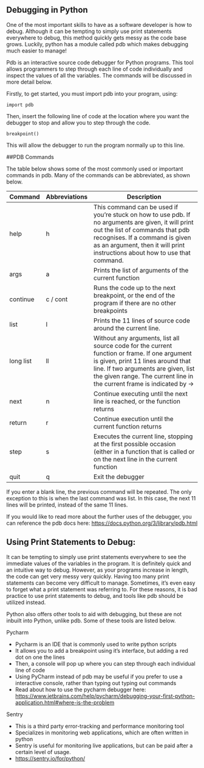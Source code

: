 ## Debugging in Python

One of the most important skills to have as a software developer is how to debug. Although it can be tempting to simply use print statements everywhere to debug, this method quickly gets messy as the code base grows. Luckily, python has a module called pdb which makes debugging much easier to manage! 


Pdb is an interactive source code debugger for Python programs. This tool allows programmers to step through each line of code individually and inspect the values of all the variables. The commands will be discussed in more detail below. 

Firstly, to get started, you must import pdb into your program, using:

```import pdb ```

Then, insert the following line of code at the location where you want the debugger to stop and allow you to step through the code.

```breakpoint()```

This will allow the debugger to run the program normally up to this line. 


##PDB Commands 

The table below shows some of the most commonly used or important commands in pdb. Many of the commands can be abbreviated, as shown below. 

| Command   | Abbreviations  | Description                                                                                                                                                                                                                                             |
|-----------|----------------|---------------------------------------------------------------------------------------------------------------------------------------------------------------------------------------------------------------------------------------------------------|
| help      | h              | This command can be used if you’re stuck on how to use pdb. If no arguments are given, it will print out the list of commands that pdb recognises. If a command is given as an argument, then it will print instructions about how to use that command. |
| args      | a              | Prints the list of arguments of the current function                                                                                                                                                                                                    |
| continue  | c / cont       | Runs the code up to the next breakpoint, or the end of the program if there are no other breakpoints                                                                                                                                                    |
| list      | l              | Prints the 11 lines of source code around the current line.                                                                                                                                                                                             |
| long list | ll             | Without any arguments, list all source code for the current function or frame. If one argument is given, print 11 lines around that line. If two arguments are given, list the given range. The current line in the current frame is indicated by ->    |
| next      | n              | Continue executing until the next line is reached, or the function returns                                                                                                                                                                              |
| return    | r              | Continue execution until the current function returns                                                                                                                                                                                                   |
| step      | s              | Executes the current line, stopping at the first possible occasion (either in a function that is called or on the next line in the current function                                                                                                     |
| quit      | q              | Exit the debugger                                                                                                                                                                                                                                       |



If you enter a blank line, the previous command will be repeated. The only exception to this is when the last command was list. In this case, the next 11 lines will be printed, instead of the same 11 lines. 

If you would like to read more about the further uses of the debugger, you can reference the pdb docs here: https://docs.python.org/3/library/pdb.html 

## Using Print Statements to Debug:

It can be tempting to simply use print statements everywhere to see the immediate values of the variables in the program. It is definitely quick and an intuitive way to debug. However, as your programs increase in length, the code can get very messy very quickly. Having too many print statements can become very difficult to manage. Sometimes, it’s even easy to forget what a print statement was referring to. For these reasons, it is bad practice to use print statements to debug, and tools like pdb should be utilized instead. 

Python also offers other tools to aid with debugging, but these are not inbuilt into Python, unlike pdb. Some of these tools are listed below. 

Pycharm 
- Pycharm is an IDE that is commonly used to write python scripts
- It allows you to add a breakpoint using it’s interface, but adding a red dot on one the lines
- Then, a console will pop up where you can step through each individual line of code 
- Using PyCharm instead of pdb may be useful if you prefer to use a interactive console, rather than typing out typing out commands
- Read about how to use the pycharm debugger here: https://www.jetbrains.com/help/pycharm/debugging-your-first-python-application.html#where-is-the-problem 

Sentry 
- This is a third party error-tracking and performance monitoring tool
- Specializes in monitoring web applications, which are often written in python 
- Sentry is useful for monitoring live applications, but can be paid after a certain level of usage.
- https://sentry.io/for/python/ 